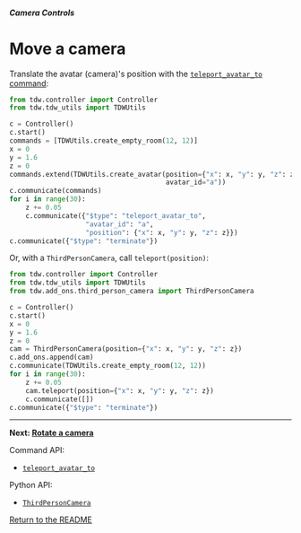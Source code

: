 ##### Camera Controls

# Move a camera

Translate the avatar (camera)'s position with the [`teleport_avatar_to` command](../../api/command_api.md#teleport_avatar_to):

```python
from tdw.controller import Controller
from tdw.tdw_utils import TDWUtils

c = Controller()
c.start()
commands = [TDWUtils.create_empty_room(12, 12)]
x = 0
y = 1.6
z = 0
commands.extend(TDWUtils.create_avatar(position={"x": x, "y": y, "z": z},
                                       avatar_id="a"))
c.communicate(commands)
for i in range(30):
    z += 0.05
    c.communicate({"$type": "teleport_avatar_to",
                   "avatar_id": "a",
                   "position": {"x": x, "y": y, "z": z}})
c.communicate({"$type": "terminate"})
```

Or, with a `ThirdPersonCamera`, call `teleport(position)`:

```python
from tdw.controller import Controller
from tdw.tdw_utils import TDWUtils
from tdw.add_ons.third_person_camera import ThirdPersonCamera

c = Controller()
c.start()
x = 0
y = 1.6
z = 0
cam = ThirdPersonCamera(position={"x": x, "y": y, "z": z})
c.add_ons.append(cam)
c.communicate(TDWUtils.create_empty_room(12, 12))
for i in range(30):
    z += 0.05
    cam.teleport(position={"x": x, "y": y, "z": z})
    c.communicate([])
c.communicate({"$type": "terminate"})
```

***

**Next: [Rotate a camera](rotation.md)**

Command API:

- [`teleport_avatar_to`](../../api/command_api.md#teleport_avatar_to)

Python API:

- [`ThirdPersonCamera`](../../python/add_ons/third_person_camera.md)

[Return to the README](../../README.md)